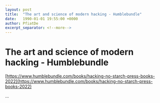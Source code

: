 ```yaml
---
layout: post
title:  "The art and science of modern hacking - Humblebundle"
date:   1990-01-01 19:55:00 +0000
author: PfiatDe
excerpt_separator: <!--more-->
---
```


# The art and science of modern hacking - Humblebundle
[https://www.humblebundle.com/books/hacking-no-starch-press-books-2022](https://www.humblebundle.com/books/hacking-no-starch-press-books-2022)

...
<!--more-->
